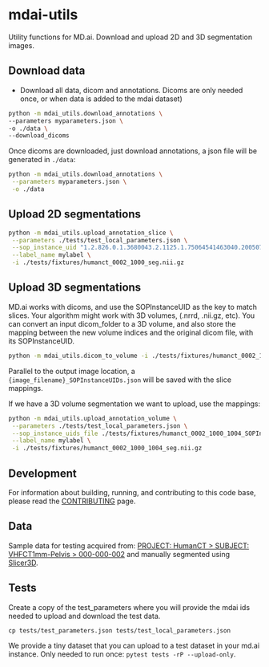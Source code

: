 # mdai-utils

Utility functions for MD.ai. Download and upload 2D and 3D segmentation images.

## Download data

- Download all data, dicom and annotations. Dicoms are only needed once,
or when data is added to the mdai dataset)

```bash
python -m mdai_utils.download_annotations \
--parameters myparameters.json \
-o ./data \
--download_dicoms
```

Once dicoms are downloaded, just download annotations, a json file will be generated in `./data`:

```bash
python -m mdai_utils.download_annotations \
 --parameters myparameters.json \
 -o ./data
```

## Upload 2D segmentations

```bash
python -m mdai_utils.upload_annotation_slice \
 --parameters ./tests/test_local_parameters.json \
 --sop_instance_uid "1.2.826.0.1.3680043.2.1125.1.75064541463040.2005072610414630768" \
 --label_name mylabel \
 -i ./tests/fixtures/humanct_0002_1000_seg.nii.gz
```

## Upload 3D segmentations

MD.ai works with dicoms, and use the SOPInstanceUID as the key to match slices.
Your algorithm might work with 3D volumes, (.nrrd, .nii.gz, etc). You can convert
an input dicom_folder to a 3D volume, and also store the mapping between the new
volume indices and the original dicom file, with its SOPInstanceUID.

```bash
python -m mdai_utils.dicom_to_volume -i ./tests/fixtures/humanct_0002_1000_1004 -o /tmp/humanct_0002_1000_1004.nrrd
```

Parallel to the output image location, a `{image_filename}_SOPInstanceUIDs.json`
will be saved with the slice
mappings.

If we have a 3D volume segmentation we want to upload, use the mappings:

```bash
python -m mdai_utils.upload_annotation_volume \
 --parameters ./tests/test_local_parameters.json \
 --sop_instance_uids_file ./tests/fixtures/humanct_0002_1000_1004_SOPInstanceUIDs.json \
 --label_name mylabel \
 -i ./tests/fixtures/humanct_0002_1000_1004_seg.nii.gz
```

## Development

For information about building, running, and contributing to this code base,
please read the [CONTRIBUTING](CONTRIBUTING.md) page.

## Data

Sample data for testing acquired from:
[PROJECT: HumanCT  >  SUBJECT: VHFCT1mm-Pelvis  >  000-000-002](https://central.xnat.org/app/action/DisplayItemAction/search_element/xnat%3ActSessionData/search_field/xnat%3ActSessionData.ID/search_value/CENTRAL04_E04384/popup/false/project/HumanCT)
and manually segmented using [Slicer3D](https://www.slicer.org/).

## Tests

Create a copy of the test_parameters where you will provide the mdai ids needed
to upload and download the test data.

`cp tests/test_parameters.json tests/test_local_parameters.json`

We provide a tiny dataset that you can upload to a test dataset in your md.ai
instance. Only needed to run once: `pytest tests -rP --upload-only`.
